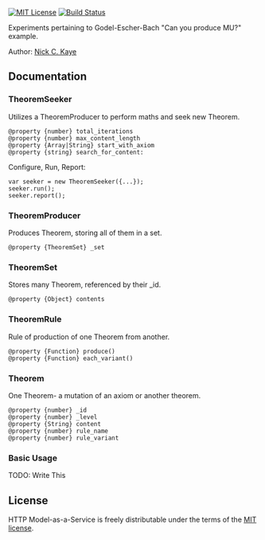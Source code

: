 [![MIT License][license-image]][license-url] [![Build Status][travis-image]][travis-url]

Experiments pertaining to Godel-Escher-Bach "Can you produce MU?" example.

Author: [Nick C. Kaye](http://www.nickkaye.com)

## Documentation

### TheoremSeeker

Utilizes a TheoremProducer to perform maths and seek new Theorem.

    @property {number} total_iterations
    @property {number} max_content_length
    @property {Array|String} start_with_axiom
    @property {string} search_for_content:
    
Configure, Run, Report:

    var seeker = new TheoremSeeker({...});
    seeker.run();
    seeker.report();

### TheoremProducer

Produces Theorem, storing all of them in a set.

    @property {TheoremSet} _set

### TheoremSet

Stores many Theorem, referenced by their _id.

    @property {Object} contents

### TheoremRule

Rule of production of one Theorem from another.

    @property {Function} produce()
    @property {Function} each_variant()

### Theorem

One Theorem- a mutation of an axiom or another theorem.

    @property {number} _id
    @property {number} _level
    @property {String} content
    @property {number} rule_name
    @property {number} rule_variant

### Basic Usage

TODO: Write This
   
## License

HTTP Model-as-a-Service is freely distributable under the terms of the [MIT license](LICENSE).

[license-image]: http://img.shields.io/badge/license-MIT-blue.svg?style=flat
[license-url]: LICENSE

[travis-url]: http://travis-ci.org/nickckaye/geb-theorem
[travis-image]: http://img.shields.io/travis/nickckaye/geb-theorem/master.svg?style=flat
